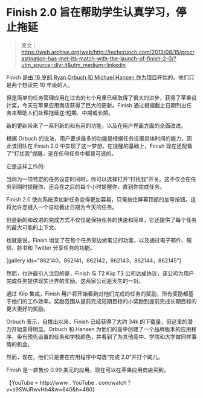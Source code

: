 # Finish 2.0 旨在帮助学生认真学习，停止拖延

> 原文：<https://web.archive.org/web/http://techcrunch.com/2013/08/15/procrastination-has-met-its-match-with-the-launch-of-finish-2-0/?utm_source=dlvr.it&utm_medium=linkedin>

Finish [是由 16 岁的 Ryan Orbuch 和 Michael Hansen 作为项目](https://web.archive.org/web/20230316045811/https://techcrunch.com/2013/01/16/finish-is-a-simple-way-for-teens-to-manage-their-angst-ridden-homework-riddled-lives/)开始的。他们只是两个想读完 10 年级的人。

但是简单的任务管理应用在过去的七个月里已经取得了很大的进步，获得了苹果设计奖，今天在苹果应用商店获得了巨大的更新。Finish 通过根据截止日期列出任务来帮助人们处理拖延症:短期、中期或长期。

新的更新带来了一系列新的和有用的功能，以及在用户界面方面的全面改进。

根据 Orbuch 的说法，用户要求最多的功能是根据任务设置具体时间的能力，因此该团队在 Finish 2.0 中实现了这一梦想。在提醒的基础上，Finish 现在还配备了“打扰我”提醒，这在任何任务中都是可选的。

它是这样工作的:

当你为一项特定的任务设定时间时，你可以选择打开“打扰我”开关。这不仅会在任务到期时提醒你，还会在之后的每个小时提醒你，直到你完成任务。

Finish 2.0 使向系统添加新任务变得更加容易，只需按住屏幕顶部的加号按钮。这将允许您键入一个自动截止日期为今天的任务。

但是新的和改进的完成方式不仅仅是保持任务的快速和简单，它还提供了每个任务的最大可能的上下文。

也就是说，Finish 增加了在每个任务旁边做笔记的功能，以及通过电子邮件、短信、脸书和 Twitter 分享任务的功能。

[gallery ids="862140，862141，862142，862143，862144，862145"]

然而，也许最引人注目的是，Finish 与 T2 Kiip T3 公司达成协议，该公司为用户完成任务提供现实世界的奖励。这两家公司是天生的一对。

通过 Kiip 集成，Finish 用户将开始看到对他们完成的任务的奖励，所有奖励都基于他们的工作效率。奖励范围从提前完成短期目标的小奖励到提前完成长期目标的更大更好的奖励。

Orbuch 表示，自推出以来，Finish 已经获得了大约 34k 的下载量，但这里的潜力开始变得明显。Orbuch 和 Hansen 为他们的高中创建了一个品牌版本的应用程序，带有预先设置的任务和学校颜色，并看到了为其他高中、学院和大学做同样事情的机会。

然而，现在，他们只是要在应用程序中勾选“完成 2.0”并打个盹儿。

Finish 是一款售价 0.99 美元的应用，现在可以在苹果应用商店买到。

【YouTube = http://www . YouTube . com/watch？v=s9SWJRwvHb4&w=640&h=480]